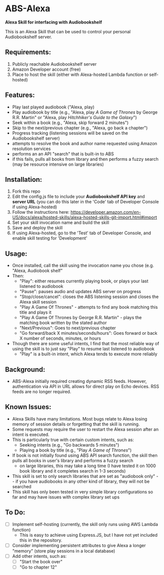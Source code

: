 # ABS-Alexa

**Alexa Skill for interfacing with Audiobookshelf**

This is an Alexa Skill that can be used to control your personal Audiobookshelf server.

## Requirements:
1. Publicly reachable Audiobookshelf server
2. Amazon Developer account (free)
3. Place to host the skill (either with Alexa-hosted Lambda function or self-hosted)

## Features:
- Play last played audiobook ("Alexa, play)
- Play audiobook by title (e.g., "Alexa, play *A Game of Thrones* by George R.R. Martin" or "Alexa, play *Hitchhiker's Guide to the Galaxy*")
- Seek within a book (e.g., "Alexa, skip forward 2 minutes")
- Skip to the next/previous chapter (e.g., "Alexa, go back a chapter")
- Progress tracking (listening sessions will be saved on the Audiobookshelf server)
- attempts to resolve the book and author name requested using Amazon resolution services
- performs an an API "search" that is built-in to ABS
- if this fails, pulls all books from library and then performs a fuzzy search (may be resource intensive on large libraries)

## Installation:
1) Fork this repo
2) Edit the config.js file to include your **Audiobookshelf API key** and **server URL** (you can do this later in the 'Code' tab of Developer Console if using Alexa-hosted)
3) Follow the instructions here: https://developer.amazon.com/en-US/docs/alexa/hosted-skills/alexa-hosted-skills-git-import.html#import
4) Set your skill invocation name and build the skill
5) Save and deploy the skill
6) If using Alexa-hosted, go to the 'Test' tab of Developer Console, and enable skill testing for 'Development'

## Usage:
- Once installed, call the skill using the invocation name you chose (e.g. "Alexa, Audiobook shelf"
- Then:
  - "Play": either resumes currently playing book, or plays your last listened to audiobook
  - "Pause": pauses audio and updates ABS server on progress
  - "Stop/close/cancel": closes the ABS listening session and closes the Alexa skill session
  - "Play A Game Of Thrones" - attempts to find any book matching this title and plays it
  - "Play A Game Of Thrones by George R.R. Martin" - plays the matching book written by the stated author
  - "Next/Previous": Goes to next/previous chapter
  - "Go forward/back X minutes/seconds/hours": Goes forward or back X number of seconds, minutes, or hours
- Though there are some useful intents, I find that the most reliable way of using the skill is to just say "Play" to resume last listened to audiobook
  - "Play" is a built-in intent, which Alexa tends to execute more reliably

## Background:
- ABS-Alexa initially required creating dynamic RSS feeds. However, authentication via API in URL allows for direct play on Echo devices. RSS feeds are no longer required.

## Known Issues:
- Alexa Skills have many limitations. Most bugs relate to Alexa losing memory of session details or forgetting that the skill is running.
- Some requests may require the user to restart the Alexa session after an intent is executed.
- This is particularly true with certain custom intents, such as:
  - Seeking intents (e.g., "Go backwards 5 minutes")
  - Playing a book by title (e.g., "Play *A Game of Thrones*")
- If book is not initially found using ABS API search function, the skill then pulls all books in user's library and performs a fuzzy search
  - on large libraries, this may take a long time (I have tested it on 1000 book library and it completes search in 1-3 seconds)
- This skill is set to only search libraries that are set as "audiobook only" -- if you have audiobooks in any other kind of library, they will not be searched
- This skill has only been tested in very simple library configurations so far and may have issues with complex library set ups

## To Do:
- [ ] Implement self-hosting (currently, the skill only runs using AWS Lambda function)
    - This is easy to achieve using Express.JS, but I have not yet included this in the repository.
- [ ] Consider implementing persistent attributes to give Alexa a longer "memory" (store play sessions in a local database)
- [ ] Add other intents, such as:
  - [ ] "Start the book over"
  - [ ] "Go to chapter 12"
